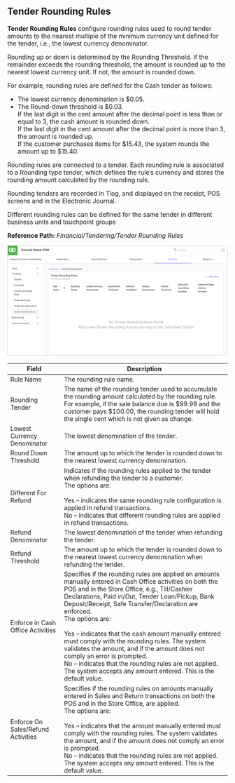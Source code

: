 ## Tender Rounding Rules

**Tender Rounding Rules** configure rounding rules used to round tender amounts to the nearest multiple of the minimum currency unit defined for the tender, i.e., the lowest currency denominator.

Rounding up or down is determined by the Rounding Threshold. If the remainder exceeds the rounding threshold, the amount is rounded up to the nearest lowest currency unit. If not, the amount is rounded down.

For example, rounding rules are defined for the Cash tender as follows:

* The lowest currency denomination is $0.05.
* The Round-down threshold is $0.03.  
If the last digit in the cent amount after the decimal point is less than or equal to 3, the cash amount is rounded down.  
If the last digit in the cent amount after the decimal point is more than 3, the amount is rounded up.  
If the customer purchases items for $15.43, the system rounds the amount up to $15.40.

Rounding rules are connected to a tender. Each rounding rule is associated to a Rounding type tender, which defines the rule’s currency and stores the rounding amount calculated by the rounding rule.

Rounding tenders are recorded in Tlog, and displayed on the receipt, POS screens and in the Electronic Journal.

Different rounding rules can be defined for the same tender in different business units and touchpoint groups

**Reference Path:** *Financial/Tendering/Tender Rounding Rules*

![Tender Rounding Rules Screen](/Images/TenderRoundingRulesScreen.png)

|**Field**|**Description**|
|---------|----------|
|Rule Name|The rounding rule name.|
|Rounding Tender|The name of the rounding tender used to accumulate the rounding amount calculated by the rounding rule.  For example, if the sale balance due is $99.99 and the customer pays $100.00, the rounding tender will hold the single cent which is not given as change.|
|Lowest Currency Denominator|The lowest denomination of the tender.|
|Round Down Threshold|The amount up to which the tender is rounded down to the nearest lowest currency denomination.|
|Different For Refund|Indicates if the rounding rules applied to the tender when refunding the tender to a customer.<BR>The options are:<BR><BR>Yes – indicates the same rounding rule configuration is applied in refund transactions.<BR>No – indicates that different rounding rules are applied in refund transactions.|
|Refund Denominator|The lowest denomination of the tender when refunding the tender.|
|Refund Threshold|The amount up to which the tender is rounded down to the nearest lowest currency denomination when refunding the tender.|
|Enforce in Cash Office Activities|Specifies if the rounding rules are applied on amounts manually entered in Cash Office activities on both the POS and in the Store Office, e.g., Till/Cashier Declarations, Paid in/Out, Tender Loan/Pickup, Bank Deposit/Receipt, Safe Transfer/Declaration are enforced.<BR>The options are:<BR><BR>Yes – indicates that the cash amount manually entered must comply with the rounding rules. The system validates the amount, and if the amount does not comply an error is prompted.<BR>No – indicates that the rounding rules are not applied. The system accepts any amount entered. This is the default value.
|Enforce On Sales/Refund Activities|Specifies if the rounding rules on amounts manually entered in Sales and Return transactions on both the POS and in the Store Office, are applied.<BR>The options are:<BR><BR>Yes – indicates that the amount manually entered must comply with the rounding rules. The system validates the amount, and if the amount does not comply an error is prompted.<BR>No – indicates that the rounding rules are not applied. The system accepts any amount entered. This is the default value.|